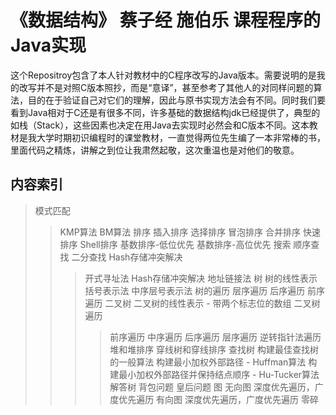 # 《数据结构》 蔡子经 施伯乐 课程程序的Java实现
这个Repositroy包含了本人针对教材中的C程序改写的Java版本。需要说明的是我的改写并不是对照C版本照抄，而是“意译”，甚至参考了其他人的对同样问题的算法，目的在于验证自己对它们的理解，因此与原书实现方法会有不同。同时我们要看到Java相对于C还是有很多不同，许多基础的数据结构jdk已经提供了，典型的如栈（Stack），这些因素也决定在用Java去实现时必然会和C版本不同。这本教材是我大学时期初识编程时的课堂教材，一直觉得两位先生编了一本非常棒的书，里面代码之精炼，讲解之到位让我肃然起敬，这次重温也是对他们的敬意。

内容索引
-----
>模式匹配
>>KMP算法
>>BM算法
>排序
>>插入排序
>>选择排序
>>冒泡排序
>>合并排序
>>快速排序
>>Shell排序
>>基数排序-低位优先
>>基数排序-高位优先
>搜索
>>顺序查找
>>二分查找
>>Hash存储冲突解决
>>>开式寻址法
>>Hash存储冲突解决
>>>地址链接法
>树
>>树的线性表示
>>>括号表示法
>>>中序层号表示法
>>树的遍历
>>>层序遍历
>>>后序遍历
>>>前序遍历
>>二叉树
>>>二叉树的线性表示 - 带两个标志位的数组
>>>二叉树遍历
>>>>前序遍历
>>>>中序遍历
>>>>后序遍历
>>>>层序遍历
>>>>逆转指针法遍历
>>>堆和堆排序
>>>穿线树和穿线排序
>>>查找树
>>>>构建最佳查找树的一般算法
>>>>构建最小加权外部路径 - Huffman算法
>>>>构建最小加权外部路径并保持结点顺序 - Hu-Tucker算法
>>解答树
>>>背包问题
>>>皇后问题
>图
>>无向图
>>>深度优先遍历，广度优先遍历
>>有向图
>>>深度优先遍历，广度优先遍历
>零碎

